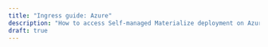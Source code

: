 ```yaml
---
title: "Ingress guide: Azure"
description: "How to access Self-managed Materialize deployment on Azure"
draft: true
---
```



<!-- Don't worry about formatting, grammar, etc. Can be bulletpoints or whatever you find easiest to draft; we can do a handover once we have some content -->
